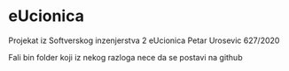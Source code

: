 # eUcionica

Projekat iz Softverskog inzenjerstva 2
eUcionica
Petar Urosevic 627/2020

Fali bin folder koji iz nekog razloga nece da se postavi na github
